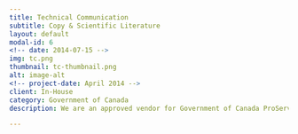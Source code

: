 ```yaml
---
title: Technical Communication 
subtitle: Copy & Scientific Literature
layout: default
modal-id: 6
<!-- date: 2014-07-15 -->
img: tc.png
thumbnail: tc-thumbnail.png
alt: image-alt
<!-- project-date: April 2014 -->
client: In-House
category: Government of Canada 
description: We are an approved vendor for Government of Canada ProServices Business Services Technical Writing.  

---
```

